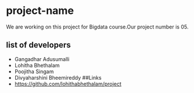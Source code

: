 # project-name
We are working on this project for Bigdata course.Our project number is 05. 
## list of developers
- Gangadhar Adusumalli
- Lohitha Bhethalam
- Poojitha Singam
- Divyaharshini Bheemireddy
##Links
- https://github.com/lohithabhethalam/project
